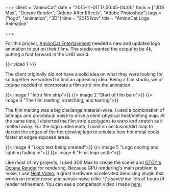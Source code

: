 +++
client = "AminoCat"
date = "2015-11-01T17:50:45-04:00"
tools = ["3DS Max", "Octane Render", "Adobe After Effects", "Adobe Photoshop"]
tags = ["logo", "animation", "3D"]
time = "2015 Nov"
title = "AminoCat Logo Animation"

+++

For this project, [AminoCat Entertainment](https://www.facebook.com/AminoCat-Entertainment-135792499865038/) needed a new and updated logo animation to put on their films. The studio wanted the output to be 4k, putting a foot forward in the UHD world.

{{< video 1 >}}

The client originally did not have a solid idea on what they were looking for, so together we worked to find an appealing idea. Being a film studio, we of course needed to incorporate a film strip into the animation.

{{< image 1 "Intro film strip">}}
{{< image 2 "Start of film burn">}}
{{< image 3 "The film melting, stretching, and tearing">}}

The film melting was a big challenge material-wise. I used a combination of bitmaps and procedural noise to drive a semi-physical heat/melting map. At the same time, I distorted the film strip's polygons to warp and stretch as it melted away. For the logo underneath, I used an occlusion/dirt map to darken the edges of the hot glowing logo to emulate how hot metal cools faster at edges exposed areas.

{{< image 4 "Logo text being created">}}
{{< image 5 "Logo cooling and lighting fading in">}}
{{< image 6 "Final logo settle">}}

Like most of my projects, I used 3DS Max to create the scene and <a href="https://home.otoy.com/" target="_blank">OTOY's Octane Render</a> for rendering. Because GPU rendering's main problem is noise, I use <a href="https://www.neatvideo.com/" target="_blank">Neat Video</a>, a great hardware accelerated denoising plugin that works on render noise and sensor noise alike. It's saved me lots of hours of render refinement. You can see a comparison video I made <a href="https://vimeo.com/139969530" target="_blank">here</a>.

